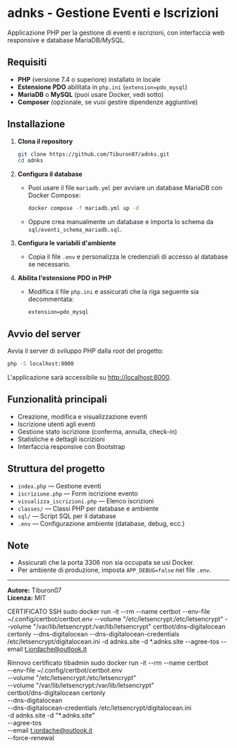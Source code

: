 # adnks - Gestione Eventi e Iscrizioni

Applicazione PHP per la gestione di eventi e iscrizioni, con interfaccia web responsive e database MariaDB/MySQL.

## Requisiti

- **PHP** (versione 7.4 o superiore) installato in locale
- **Estensione PDO** abilitata in `php.ini` (`extension=pdo_mysql`)
- **MariaDB** o **MySQL** (puoi usare Docker, vedi sotto)
- **Composer** (opzionale, se vuoi gestire dipendenze aggiuntive)

## Installazione

1. **Clona il repository**  
   ```bash
   git clone https://github.com/Tiburon07/adnks.git
   cd adnks
   ```

2. **Configura il database**  
   - Puoi usare il file `mariadb.yml` per avviare un database MariaDB con Docker Compose:
     ```bash
     docker compose -f mariadb.yml up -d
     ```
   - Oppure crea manualmente un database e importa lo schema da `sql/eventi_schema_mariadb.sql`.

3. **Configura le variabili d'ambiente**  
   - Copia il file `.env` e personalizza le credenziali di accesso al database se necessario.

4. **Abilita l'estensione PDO in PHP**  
   - Modifica il file `php.ini` e assicurati che la riga seguente sia decommentata:
     ```
     extension=pdo_mysql
     ```

## Avvio del server

Avvia il server di sviluppo PHP dalla root del progetto:

```bash
php -S localhost:8000
```

L'applicazione sarà accessibile su [http://localhost:8000](http://localhost:8000).

## Funzionalità principali

- Creazione, modifica e visualizzazione eventi
- Iscrizione utenti agli eventi
- Gestione stato iscrizione (conferma, annulla, check-in)
- Statistiche e dettagli iscrizioni
- Interfaccia responsive con Bootstrap

## Struttura del progetto

- `index.php` — Gestione eventi
- `iscrizione.php` — Form iscrizione evento
- `visualizza_iscrizioni.php` — Elenco iscrizioni
- `classes/` — Classi PHP per database e ambiente
- `sql/` — Script SQL per il database
- `.env` — Configurazione ambiente (database, debug, ecc.)

## Note

- Assicurati che la porta 3306 non sia occupata se usi Docker.
- Per ambiente di produzione, imposta `APP_DEBUG=false` nel file `.env`.

---

**Autore:** Tiburon07  
**Licenza:** MIT


CERTIFICATO SSH 
sudo docker run -it --rm --name certbot --env-file ~/.config/certbot/certbot.env --volume "/etc/letsencrypt:/etc/letsencrypt" --volume "/var/lib/letsencrypt:/var/lib/letsencrypt" certbot/dns-digitalocean certonly --dns-digitalocean --dns-digitalocean-credentials /etc/letsencrypt/digitalocean.ini -d adnks.site -d *.adnks.site --agree-tos --email t.iordache@outlook.it


Rinnovo certificato tibadmin
sudo docker run -it --rm --name certbot \
  --env-file ~/.config/certbot/certbot.env \
  --volume "/etc/letsencrypt:/etc/letsencrypt" \
  --volume "/var/lib/letsencrypt:/var/lib/letsencrypt" \
  certbot/dns-digitalocean certonly \
  --dns-digitalocean \
  --dns-digitalocean-credentials /etc/letsencrypt/digitalocean.ini \
  -d adnks.site -d "*.adnks.site" \
  --agree-tos \
  --email t.iordache@outlook.it \
  --force-renewal
